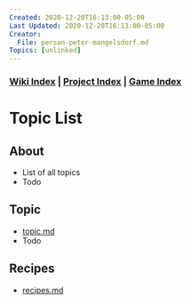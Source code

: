 ```yaml
---
Created: 2020-12-20T16:13:00-05:00
Last Updated: 2020-12-20T16:13:00-05:00
Creator:
  File: person-peter-mangelsdorf.md
Topics: [unlinked]
---
```





### [Wiki Index](index.md) | [Project Index](../index.md) | [Game Index](../intel-game/index.md)




# Topic List


## About
- List of all topics
- Todo


## Topic
- [topic.md](topic.md)
- Todo


## Recipes
- [recipes.md](recipes.md)

